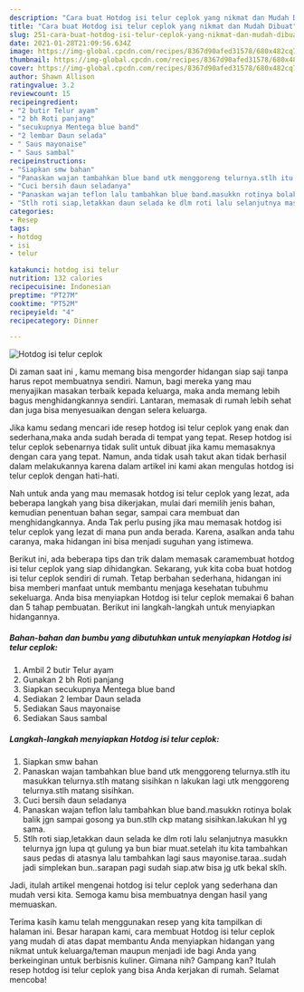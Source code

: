 ```yaml
---
description: "Cara buat Hotdog isi telur ceplok yang nikmat dan Mudah Dibuat"
title: "Cara buat Hotdog isi telur ceplok yang nikmat dan Mudah Dibuat"
slug: 251-cara-buat-hotdog-isi-telur-ceplok-yang-nikmat-dan-mudah-dibuat
date: 2021-01-28T21:09:56.634Z
image: https://img-global.cpcdn.com/recipes/8367d90afed31578/680x482cq70/hotdog-isi-telur-ceplok-foto-resep-utama.jpg
thumbnail: https://img-global.cpcdn.com/recipes/8367d90afed31578/680x482cq70/hotdog-isi-telur-ceplok-foto-resep-utama.jpg
cover: https://img-global.cpcdn.com/recipes/8367d90afed31578/680x482cq70/hotdog-isi-telur-ceplok-foto-resep-utama.jpg
author: Shawn Allison
ratingvalue: 3.2
reviewcount: 15
recipeingredient:
- "2 butir Telur ayam"
- "2 bh Roti panjang"
- "secukupnya Mentega blue band"
- "2 lembar Daun selada"
- " Saus mayonaise"
- " Saus sambal"
recipeinstructions:
- "Siapkan smw bahan"
- "Panaskan wajan tambahkan blue band utk menggoreng telurnya.stlh itu masukkan telurnya.stlh matang sisihkan n lakukan lagi utk menggoreng telurnya.stlh matang sisihkan."
- "Cuci bersih daun seladanya"
- "Panaskan wajan teflon lalu tambahkan blue band.masukkn rotinya bolak balik jgn sampai gosong ya bun.stlh ckp matang sisihkan.lakukan hl yg sama."
- "Stlh roti siap,letakkan daun selada ke dlm roti lalu selanjutnya masukkn telurnya jgn lupa qt gulung ya bun biar muat.setelah itu kita tambahkan saus pedas di atasnya lalu tambahkan lagi saus mayonise.taraa..sudah jadi simplekan bun..sarapan pagi sudah siap.atw bisa jg utk bekal sklh."
categories:
- Resep
tags:
- hotdog
- isi
- telur

katakunci: hotdog isi telur 
nutrition: 132 calories
recipecuisine: Indonesian
preptime: "PT27M"
cooktime: "PT52M"
recipeyield: "4"
recipecategory: Dinner

---
```



![Hotdog isi telur ceplok](https://img-global.cpcdn.com/recipes/8367d90afed31578/680x482cq70/hotdog-isi-telur-ceplok-foto-resep-utama.jpg)

Di zaman  saat ini , kamu memang bisa mengorder hidangan siap saji tanpa harus repot membuatnya sendiri. Namun, bagi mereka yang mau menyajikan masakan terbaik kepada keluarga, maka anda memang lebih bagus menghidangkannya sendiri. Lantaran, memasak di rumah lebih sehat dan juga bisa menyesuaikan dengan selera keluarga.

Jika kamu sedang mencari ide resep hotdog isi telur ceplok yang enak dan sederhana,maka anda sudah berada di tempat yang tepat. Resep hotdog isi telur ceplok  sebenarnya tidak sulit untuk dibuat jika kamu memasaknya dengan cara yang tepat. Namun, anda tidak usah takut akan tidak berhasil dalam melakukannya 
karena dalam artikel ini kami akan mengulas hotdog isi telur ceplok dengan hati-hati.  



Nah untuk anda yang mau memasak hotdog isi telur ceplok yang lezat, ada beberapa langkah yang bisa dikerjakan, mulai dari memilih jenis bahan, kemudian penentuan bahan segar, sampai cara membuat dan menghidangkannya. Anda Tak perlu pusing jika mau memasak hotdog isi telur ceplok yang lezat di mana pun anda berada. Karena, asalkan anda  tahu caranya, maka hidangan ini bisa menjadi suguhan yang istimewa.

Berikut ini, ada beberapa tips dan trik dalam memasak caramembuat hotdog isi telur ceplok yang siap dihidangkan. Sekarang, yuk kita coba buat hotdog isi telur ceplok sendiri di rumah. Tetap berbahan sederhana, hidangan ini bisa memberi manfaat untuk membantu menjaga kesehatan tubuhmu sekeluarga. Anda bisa menyiapkan Hotdog isi telur ceplok memakai 6 bahan dan 5 tahap pembuatan. Berikut ini langkah-langkah untuk menyiapkan hidangannya.

<!--inarticleads1-->

##### Bahan-bahan dan bumbu yang dibutuhkan untuk menyiapkan Hotdog isi telur ceplok:

1. Ambil 2 butir Telur ayam
1. Gunakan 2 bh Roti panjang
1. Siapkan secukupnya Mentega blue band
1. Sediakan 2 lembar Daun selada
1. Sediakan  Saus mayonaise
1. Sediakan  Saus sambal




<!--inarticleads2-->

##### Langkah-langkah menyiapkan Hotdog isi telur ceplok:

1. Siapkan smw bahan
1. Panaskan wajan tambahkan blue band utk menggoreng telurnya.stlh itu masukkan telurnya.stlh matang sisihkan n lakukan lagi utk menggoreng telurnya.stlh matang sisihkan.
1. Cuci bersih daun seladanya
1. Panaskan wajan teflon lalu tambahkan blue band.masukkn rotinya bolak balik jgn sampai gosong ya bun.stlh ckp matang sisihkan.lakukan hl yg sama.
1. Stlh roti siap,letakkan daun selada ke dlm roti lalu selanjutnya masukkn telurnya jgn lupa qt gulung ya bun biar muat.setelah itu kita tambahkan saus pedas di atasnya lalu tambahkan lagi saus mayonise.taraa..sudah jadi simplekan bun..sarapan pagi sudah siap.atw bisa jg utk bekal sklh.




Jadi, itulah artikel mengenai  hotdog isi telur ceplok  yang sederhana dan mudah versi kita. Semoga kamu bisa membuatnya dengan hasil yang memuaskan. 

Terima kasih kamu telah menggunakan resep yang kita tampilkan di halaman ini. Besar harapan kami, cara membuat  Hotdog isi telur ceplok yang mudah di atas dapat membantu Anda menyiapkan hidangan yang nikmat untuk keluarga/teman maupun menjadi ide bagi Anda yang berkeinginan untuk berbisnis kuliner. Gimana nih? Gampang kan? Itulah resep hotdog isi telur ceplok yang bisa Anda kerjakan di rumah. Selamat mencoba!


